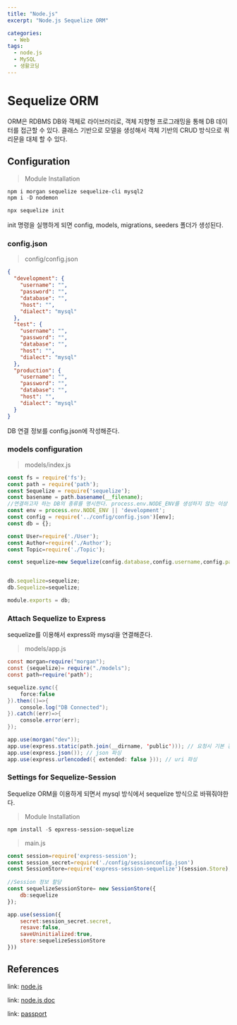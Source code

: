 ```yaml
---
title: "Node.js"
excerpt: "Node.js Sequelize ORM"

categories:
  - Web
tags:
  - node.js
  - MySQL
  - 생활코딩
---
```


# Sequelize ORM
ORM은 RDBMS DB와 객체로 라이브러리로, 객체 지향형 프로그래밍을 통해 DB 데이터를 접근할 수 있다. 클래스 기반으로 모델을 생성해서 객체 기반의 CRUD 방식으로 쿼리문을 대체 할 수 있다.

## Configuration
> Module Installation

```powershell
npm i morgan sequelize sequelize-cli mysql2
npm i -D nodemon

npx sequelize init
```
init 명령을 실행하게 되면 
config, models, migrations, seeders 폴더가 생성된다.

### config.json

> config/config.json

```json
{
  "development": {
    "username": "",
    "password": "",
    "database": "",
    "host": "",
    "dialect": "mysql"
  },
  "test": {
    "username": "",
    "password": "",
    "database": "",
    "host": "",
    "dialect": "mysql"
  },
  "production": {
    "username": "",
    "password": "",
    "database": "",
    "host": "",
    "dialect": "mysql"
  }
}
```
DB 연결 정보를 config.json에 작성해준다.

### models configuration

> models/index.js

```js
const fs = require('fs');
const path = require('path');
const Sequelize = require('sequelize');
const basename = path.basename(__filename);
//연결하고자 하는 DB의 종류를 명시한다. process.env.NODE_ENV를 생성하지 않는 이상 config의 development DB로 접근한다.
const env = process.env.NODE_ENV || 'development';
const config = require('../config/config.json')[env];
const db = {};

const User=require('./User');
const Author=require('./Author');
const Topic=require('./Topic');

const sequelize=new Sequelize(config.database,config.username,config.password,config);


db.sequelize=sequelize;
db.Sequelize=sequelize;

module.exports = db;
```
### Attach Sequelize to Express

sequelize를 이용해서 express와 mysql을 연결해준다.

> models/app.js

```java
const morgan=require("morgan");
const {sequelize}= require("./models");
const path=require('path');

sequelize.sync({
    force:false
}).then(()=>{
    console.log("DB Connected");
}).catch((err)=>{
    console.error(err);
});

app.use(morgan("dev"));
app.use(express.static(path.join(__dirname, 'public'))); // 요청시 기본 경로 설정
app.use(express.json()); // json 파싱
app.use(express.urlencoded({ extended: false })); // uri 파싱
```

### Settings for Sequelize-Session

Sequelize ORM을 이용하게 되면서 mysql 방식에서 sequelize 방식으로 바꿔줘야한다.

> Module Installation

```powershell
npm install -S epxress-session-sequelize
```

> main.js

```js
const session=require('express-session');
const session_secret=require('./config/sessionconfig.json')
const SessionStore=require('express-session-sequelize')(session.Store);
 
//Session 정보 할당
const sequelizeSessionStore= new SessionStore({
    db:sequelize
});

app.use(session({
    secret:session_secret.secret,
    resave:false,
    saveUninitialized:true,
    store:sequelizeSessionStore
}))
```

## References
link: [node.js](https://www.youtube.com/watch?v=INUpGK7dTkk&list=PLuHgQVnccGMCBY2wxKYNzFWe6I1gD5xsX)

link: [node.js doc](https://nodejs.org/dist/latest-v16.x/docs/api/)

link: [passport](https://www.passportjs.org/)
